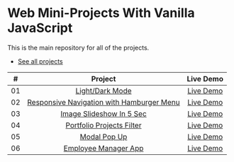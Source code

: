 # Web Mini-Projects With Vanilla JavaScript

This is the main repository for all of the projects.

- [See all projects](https://abdifatahali.github.io/JS-mini-projects/)

|  #  |            Project             | Live Demo |
| :-: | :----------------------------: | :-------: |
| 01  |       [Light/Dark Mode](https://github.com/abdifatahali/JS-mini-projects/tree/master/light-dark-theme)       | [Live Demo](https://abdifatahali.github.io/JS-mini-projects/light-dark-theme/)  |
| 02  |       [Responsive Navigation with Hamburger Menu ](https://github.com/abdifatahali/JS-mini-projects/tree/master/responsive-navigation-with-hamburger-menu)       | [Live Demo](https://abdifatahali.github.io/JS-mini-projects/responsive-navigation-with-hamburger-menu/)  |
| 03  |       [Image Slideshow In 5 Sec](https://github.com/abdifatahali/JS-mini-projects/tree/master/slideshow-images-in-5s)       | [Live Demo](https://abdifatahali.github.io/JS-mini-projects/slideshow-images-in-5s/)  |
| 04  |       [Portfolio Projects Filter](https://github.com/abdifatahali/JS-mini-projects/tree/master/portfolio-projects-filter)       | [Live Demo](https://abdifatahali.github.io/JS-mini-projects/portfolio-projects-filter/)  |
| 05  |       [Modal Pop Up](https://github.com/abdifatahali/JS-mini-projects/tree/master/create-modal-pop-up)       | [Live Demo](https://abdifatahali.github.io/JS-mini-projects/create-modal-pop-up/)  |
| 06  |       [Employee Manager App](https://github.com/abdifatahali/JS-mini-projects/tree/master/employee-manager-app)       | [Live Demo](https://abdifatahali.github.io/JS-mini-projects/employee-manager-app/)  |

